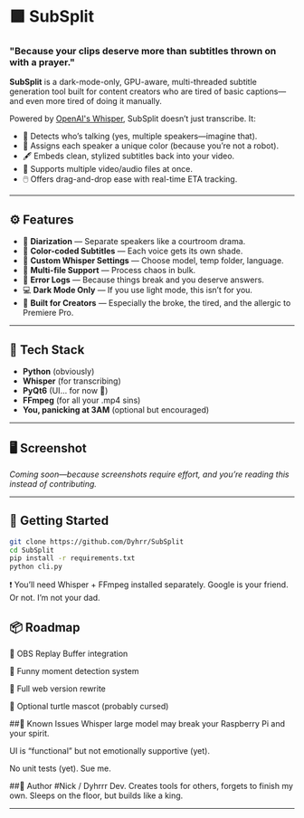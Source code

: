 # 🟪 SubSplit

### **"Because your clips deserve more than subtitles thrown on with a prayer."**

**SubSplit** is a dark-mode-only, GPU-aware, multi-threaded subtitle generation tool built for content creators who are tired of basic captions—and even more tired of doing it manually.

Powered by [OpenAI's Whisper](https://github.com/openai/whisper), SubSplit doesn’t just transcribe. It:

- 🧠 Detects who’s talking (yes, multiple speakers—imagine that).
- 🎨 Assigns each speaker a unique color (because you’re not a robot).
- 🖋️ Embeds clean, stylized subtitles back into your video.
- 📂 Supports multiple video/audio files at once.
- 🖱️ Offers drag-and-drop ease with real-time ETA tracking.

---

## ⚙️ Features

- 🎤 **Diarization** — Separate speakers like a courtroom drama.  
- 🎨 **Color-coded Subtitles** — Each voice gets its own shade.  
- 🧪 **Custom Whisper Settings** — Choose model, temp folder, language.  
- 📁 **Multi-file Support** — Process chaos in bulk.  
- 🧠 **Error Logs** — Because things break and you deserve answers.  
- 💻 **Dark Mode Only** — If you use light mode, this isn’t for you.  
- 🐢 **Built for Creators** — Especially the broke, the tired, and the allergic to Premiere Pro.  

---

## 🧠 Tech Stack

- **Python** (obviously)  
- **Whisper** (for transcribing)  
- **PyQt6** (UI... for now 👀)  
- **FFmpeg** (for all your .mp4 sins)  
- **You, panicking at 3AM** (optional but encouraged)  

---

## 🖥️ Screenshot

*Coming soon—because screenshots require effort, and you’re reading this instead of contributing.*

---

## 🚀 Getting Started

```bash
git clone https://github.com/Dyhrr/SubSplit
cd SubSplit
pip install -r requirements.txt
python cli.py
```
  ❗ You’ll need Whisper + FFmpeg installed separately. Google is your friend. Or not. I’m not your dad.

## 📦 Roadmap

🔲 OBS Replay Buffer integration

🔲 Funny moment detection system

🔲 Full web version rewrite

🔲 Optional turtle mascot (probably cursed)

##🐞 Known Issues
Whisper large model may break your Raspberry Pi and your spirit.

UI is “functional” but not emotionally supportive (yet).

No unit tests (yet). Sue me.

##🧙 Author
#Nick / Dyhrrr
Dev.
Creates tools for others, forgets to finish my own.
Sleeps on the floor, but builds like a king.



---
